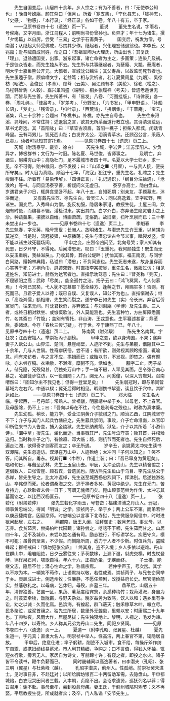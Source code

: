 <!-- { "loadSidebar": true } -->
　　先生自国变后，山居四十余年，乡人宗之；有为不善者，曰：『无使李公知也』！晚自号媿庵，颜其斋曰「但月」。所着「寒支集」、「宁化县志」、「钱神志」、「史感」、「物感」、「本行录」、「经正录」各如干卷。年八十有五，卒于家。
　　——见原书卷四十七（遗逸）页一下。
　　董说
　　董先生名说，字雨若，号俟庵，又字月函，浙江乌程人；前明尚书份曾孙也。负异才；年十七为诸生，撰「夕惕篇」以自厉。尝受「三易」之学于石斋黄子。
　　国变后，祝发为僧，号南潜；从继起大师受佛戒，尽焚其少作。继起者，兴化理宏储退翁也。本李氏，父兆嘉；耻与贼自成同姓，命之曰：『吾祖皋陶为大理氏，所由出也；其复氏「理」』。退翁遭国变，出家。浙东起事，诸亡命者为主之，多画策；连染几及祸。于是徒众皆走，而先生独从不去。先生所与共事继起者，为蘖庵、大瓢。蘖庵者，明大学士嘉鱼熊公开元。大瓢者，宣城沈公麟生；其父寿岳，以故监司死节者也。先生虽遁于僧，顾癖嗜文字，老益笃；相与赏析者，若江夏黄周星（九烟）、吴徐枋（昭法）、金俊民（孝章）、顾芩（云美）、吴江顾有孝（美伦）、徐崧（松之）、乌程韩曾驹（人榖）、嘉兴巢鸣盛（端明）、桐乡张履祥（考夫），皆遗老遁世无閟，而皆与先生善。先生所著书，有「易发」八卷、「河图挂版」、「诗律表」各一卷、「周礼纬」、「律吕考」、「岁差考」、「分野发」、「六书发」、「甲申野语」、「补船长语」、「梦史」、「残雪录」、「扫叶录」、「西荒诗」、「拂烟集」、「丰草庵」、「宝云」诸集，凡三十余种；合题曰「补樵书」。补樵，亦先生自号也。
　　先生往来浔溪、尧峰间，不常住持；述退翁之言，欲其无所系而道行教立也。其诗清淡荒远，草书尤奇逸。其「首阳咏」曰：『草笠古须眉，首阳一樵子；担柴入都城，闲话青峰里。云有两男儿，饥死西山趾；白发齐太公，泪滴青苹水。还顾召公言，采薇人已矣』。读者可以知其寄托焉。
　　——见原书卷四十七（遗逸）页二上。
　　芮城（附汤泰亨、戴笠、徐白）
　　芮先生城，字岩尹；江苏溧阳人。少负异才，博极群书；文行为一时冠。陈名夏、马世俊，皆师事之。
　　及明亡，弃诸生，躬耕穷山中；高隐杜门，足不履城市者四十年。名夏以大学士归乡，求一见，卒不可得。贻书候问，亦不发视；曰：『山泽之■〈月翟〉，一与贵人接，便丧所守矣』。时人目为真隐。顺治十七年，「海寇」犯江宁，重先生名，礼聘之；先生峻谢不往。所着有「易象传解」、「四诗正言」、「礼记通识」、「纲目分注拾遗」、「沧浪吟」等书。与同县汤泰亨善，析疑问义无虚日。
　　泰亨亦高士，隐白盘山。岁遇君亲子卯日，辄屏食坚卧不起。年八十五，自知死期；别亲友，手题墓志，沐浴而逝。
　　又有戴先生笠、徐先生白，皆吴江人；同以高逸着。笠字耘野，明诸生。国变后，入秀峰山为僧。旋反初服，隐居朱家港，教授生徒。土屋三间，炊烟有时绝，而编纂不辍。潘检讨耒，实出其门。白字介白，亦弃诸生隐灵岩山之上沙。种蔬蓺果，捃摭以自给。诗画萧疏，无俗韵。故旧至，扫叶烹泉而已；三十年未尝出山一步也。
　　——见原书卷四十七（遗逸）页二上。
　　李魁春
　　李先生魁春，字元英，晚号筠叟；长洲人。故明诸生。与潜忠先生许玉重，以舅甥为莫逆交。当是时，流冠披猖，中原播荡；先生与潜忠论古今节义事，眦裂发竖，恨不能以诸生效死疆场间。
　　甲申之变，庄烈帝凶问至，北向号哭；家人知其有死志，日夕环守，不得死。后闻潜忠死，叹曰：『玉重死，我何颜独生！既生而无以妥玉重魄，我益滋戾』。乃收其骨，葬白公堤畔；抚恤其家。福王南渡，与同学白同路，赠翰林典籍，私谥曰「潜忠」；不负同志也。先生死志未遂，故身虽存而心实等于死；方袍角巾，屏迹郊野。时直指李某按吴，重先生名，微服过访；相见道姓名，知前进士，赫然为达官者也。直指示劝驾意；先生曰：『昔尧称「则天」，不屈颍阳之高；武称「尽美」，能全孤竹之洁。扬子云曰：「鸿飞冥冥，弋人何慕焉」！今鸿已冥矣，弋人犹不忘慕耶？愿全薛方、逢萌之节，拜赐实多！否则，有死而已。且君子爱人以德；既已自误、又复误人，知公不为也』。直指惭谢去；继以「高隐鸿儒」额相赠，先生笑而裂之。遂宁李石如先生（实）令长洲，弃官后侨寓吴门，往来无间。时沈君钦奇，亦弃诸生；与刘剩庵（学博）及先生善。三人者，或终日相对默坐、或慷慨歌泣，外人莫能测也。先生喜种竹，方曲屏障悉画竹，名其斋曰「竹隐」；盖别有寄托，非山涛、王戎意也。生平纂述甚富；鼎革后，委诸烬。今存「春秋三传订疑」，行于世。卒于康熙丁巳，年八十。
　　——见原书卷四十七（遗逸）页二上。
　　陈南箕（附弟觏）
　　陈先生名南箕，字狂农；江西安福人。举崇祯丙子副榜。
　　甲申之变，欲以身殉国，不果；遂弃妻子入欧公山。山界江、楚间，悬崖峭壁，人迹所不到。先生与弟觏，偕隐其中二十余年，几与人世隔。性奇癖厌俗，尝不语；有所欲，则弟视其顾盻指画，辄喻意。间有来访者，与之言不应，拱揖而已；或贻以书，不发视，即焚之。偶有题咏，亦未尝存稿。衣垢敝，不澣濯。糜粥不充，恬如也。
　　觏字二止，丙子举人。偕兄隐，兄殁恸甚，仍独处万山中；手一编不辍，人罕见其面。邑令张召南心慕之，凌晨徒步往访，以一役自随；入门，阒无人。问奚僮，以深入穷岩对。召南喟然曰：『固知尔主不我见也；但得一登堂足矣』！
　　先生弱冠时，即与弟同营墓域为左右穴，中通以棂；冀死后得时相见。暇则携书挈壶，读且饮于穴中。其旷达如此。
　　——见原书卷四十七（遗逸）页二下。
　　邓大临
　　先生名大临，字起西，一号丹邱；常熟人。曾祖黻，明嘉靖中举于乡。以母老，不上春官。及母服除，仍不上；曰：『吾向以母在不往，今往是利母之殁也』。时称为真孝廉。
　　先生幼孤。稍长，能力学，受业江阴黄介子毓祺之门。顺治乙酉，江阴城坚守不下；介子与其门人起兵竹塘应之，先生募兵崇明。事败，介子亡命淮南，以官印印所往来书为人告变，捕入金陵狱，先生职纳橐饘。狱急，介子以其所着「小游仙诗」、「圜中草」授先生，坐化而逝。当事戮其尸，先生号泣守丧；赎其首，并棺殓送归。当时称介子之门，有徐趋、邓大临；趋，则抗节而死者也。先生自师死后，遍走江湖，欲得奇才剑客而友之；卒无所遇。
　　岁辛丑，余姚黄太冲先生读书双瀑院，先生忽造访。双瀑在万山中，人迹殆绝；太冲问『子何以知之』？笑不答。问其所自，甬东。视其行■〈巾帣〉，作道士装；曰：『吾已窜身为黄冠矣』。唱和旬日，与偕至武林，先生上玉皇山去。甲辰，太冲至虞山，先生以精舍馆之；道侣数人，曰张雪崖、顾石宾，皆遗民也。随访熊先生鱼山于乌目、李先生肤公于赤岸，皆先生导之。比太冲返棹，先生送至城西杨忠烈祠下，挥涕别。后遂独游名山，卒侘傺而死。论者谓桑海之交，逃于禅者多矣，黄冠中绝少。先生在元门，苦身持力，心耿耿者未尝一日下；可谓无愧师门矣。昆山顾景范尝为作传、太冲志其墓而铭之，以比西汉杨匡云。
　　——见原书卷四十八（遗逸）页一上。
　　张若化（附弟若仲）
　　张先生若化字雨玉，号苍峦；福建漳浦之丹山人。弱冠，师事黄忠端公，得闻「明诚」之学。崇祯丙子，举于乡；两上公车不第。而弟若仲以庚辰捷南宫，因留京师。时忠端公以言事下北寺狱，先生微服杂厮役中，时时进狱问起居，左右之。
　　燕都陷，唐王入闽，征拜御史；数月乞归。事父母，以志养。食贫茹苦，尝捣柏叶代园蔬；诸孙尝之，喀喀不下咽，先生茹而甘之。山居四十年，足不及城市，未尝以姓名通有司。励志独行，不标讲学名。疾恶守义，檩不可犯；虽骨肉至亲，不少假。而恻隐所周，悉力于人者不少靳。时值兵荒，盗贼蜂起；群相戒曰：『慎勿犯张公庐』！终其身，盗不入境；乡人多依以避难。丹山在群山中，巉岩阻绝，日夕云雾往来；茅茨数椽，上漏下湿，豺虎交横。时曳杖登陟，徜徉泉石间，啸歌自得。年六十六，正襟危坐，无疾而终。
　　子士楷，能继父志，隐居不仕；潜心性命之学，称儒宗焉。
　　若仲字声玉，号次峦。其学以不欺为本。一嚬笑不苟作，止语默持以敬，若性成焉。崇祯丙子，与兄苍峦同举于乡。庚辰成进士，例选州牧；性廉静，不愿任烦剧，改授益府长史。居官清俭简实，益藩敬礼之。以母病，乞休归。母殁，庐墓三年。
　　鼎革后，山居五十年，清修独善。艺圃一区，果蔬、薯蓣度给宾祭，余悉种梅竹；栽莳灌溉，身自为之。时蓑笠牵犊，饭陇亩，与野夫杂处。晚岁益务为敦笃，饮人以和；遇乡里有争讼，劝之以诚：久而化焉。邑滨海，有蝗起，群飞蔽天；触禾稼草木叶，噉立尽。民多聚泣，或泥首禳之。独先生所居，数里外无蝗患，里赖以安；时康熙二十九年也。丁卯秋夜，风雨大作，居屋尽拔；先生独寝地上。黎明，人视之，毛发为竦。年八十四岁，以寿终。乡人称其兄弟为丹山二先生，同祀乡贤祠。
　　——见原书卷四十八（遗逸）页一上。
　　夏道一（附李孔昭、张翼星、杜越）
　　夏先生道一，字元真；直隶大名人。明崇祯中举人。性高洁，两上春官不第，辄隐居自放。
　　甲申后，绝意仕进；率子躬耕，削迹不入城市。食不给，每操斤斧作纺车自鬻、或携妇绩线易薪米。市人利其精细，争购之；口不言值，得钱入怀袖，辄短衣行歌，旁若无人。家居自为诗文，写赫蹄寸许；有窥之者，即投之水火。诸子皆不令读书，鞭牛负薪而已。
　　同时畿辅间以高逸著者，曰李潜夫（孔昭）、张三明（翼星）与杜紫峰（越）。
　　孔昭字潜夫，蓟州人。性孤峭。前崇祯癸未进士。见时事日非，不赴廷对；以所给牌坊银百二十两留助军需，去隐盘山。甲申都城陷，白衣冠哭田间者三载。入本朝，贞隐不出。会诏求遗贤，巡抚列名以荐；得旨召用；谢不赴。事母至孝，尝刲股愈母疾。妻王氏，于蓟州城陷时殉节；义不再娶。平居教授生徒，所成就者众；及卒，门人私谥「安节先生」。
